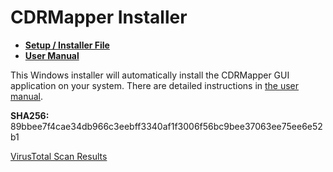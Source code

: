 # CDRMapper Installer

 - **[Setup / Installer File](https://github.com/danzek/cdr-mapper/blob/gui/installer/cdrmapper_setup.exe?raw=true)**
 - **[User Manual](https://github.com/danzek/cdr-mapper/blob/gui/installer/cdrmapper_user_manual.pdf?raw=true)**

This Windows installer will automatically install the CDRMapper GUI application on your system. There are detailed instructions in [the user manual](https://github.com/danzek/cdr-mapper/blob/gui/installer/cdrmapper_user_manual.pdf?raw=true).

**SHA256:** 89bbee7f4cae34db966c3eebff3340af1f3006f56bc9bee37063ee75ee6e52b1

[VirusTotal Scan Results](https://www.virustotal.com/en/file/89bbee7f4cae34db966c3eebff3340af1f3006f56bc9bee37063ee75ee6e52b1/analysis/1421342657/)
